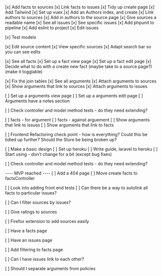 [x] Add facts to sources
[x] Link facts to issues
[x] Tidy up create page
[x] Add Tailwind
[x] Set up vuex
[x] Add an Authors index, and create
[x] Link authors to sources
[x] Add in authors to the source page
[x] Give sources a readable name
[x] See all issues
[x] See specific issues
[x] Add phpunit to pipeline
[x] Add eslint to project
[x] Edit issues

[x] Test models

[x] Edit source content
[x] View specific sources
[x] Adapt search bar so you can see edits

[x] See all facts
[x] Set up a fact view page
[x] Set up a fact edit page
[x] Decide what to do with a create new fact (maybe take to a source page?) (make it togglable)

[x] Fix the join tables
[x] See all arguments
[x] Attach arguments to sources
[x] Show arguments that link to sources
[x] Attach arguments to issues

[ ] Set up a arguments view page
[ ] Set up a arguments edit page
[ ] Arguments have a notes section

[ ] Check controller and model method tests - do they need extending?

[ ] facts - for argument
[ ] facts - against arguement
[ ] Show arguments that link to issues
[ ] Show arguments that link to facts

[ ] Frontend Refactoring check point - how is everything? Could this be tidied up further? Should the Store be being broken up?

[ ] Make a basic design
[ ] Set up heroku
[ ] Write guide, laravel to heroku
[ ] Start using - don't change for a bit (except bug fixes)

[ ] Check controller and model method tests - do they need extending?

---- MVP reached ----
[ ] Add a 404 page
[ ] Move create facts to factsController

[ ] Look into adding front end tests
[ ] Can there be a way to autolink all facts to particular issues?

[ ] Can I filter sources by issues?

[ ] Give ratings to sources

[ ] Firefox extension to add sources easily

[ ] Have a facts page

[ ] Have an issues page

[ ] Add filtering to facts page

[ ] Can I have issues link to each other?

[ ] Should I separate arguments from policies
